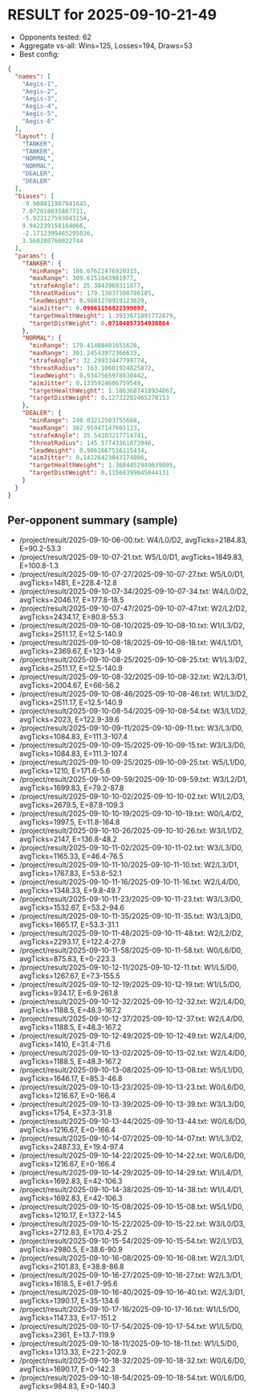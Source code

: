 # RESULT for 2025-09-10-21-49

- Opponents tested: 62
- Aggregate vs-all: Wins=125, Losses=194, Draws=53
- Best config:

```json
{
  "names": [
    "Aegis-1",
    "Aegis-2",
    "Aegis-3",
    "Aegis-4",
    "Aegis-5",
    "Aegis-6"
  ],
  "layout": [
    "TANKER",
    "TANKER",
    "NORMAL",
    "NORMAL",
    "DEALER",
    "DEALER"
  ],
  "biases": [
    -9.908811907941645,
    7.072018035887721,
    -5.922127593843154,
    9.942239158184066,
    -2.1712399465295036,
    3.560280760022744
  ],
  "params": {
    "TANKER": {
      "minRange": 186.67622476920315,
      "maxRange": 309.6151843981977,
      "strafeAngle": 25.3843969311877,
      "threatRadius": 179.13837100786185,
      "leadWeight": 0.9881278919123629,
      "aimJitter": 0.09661156822399897,
      "targetHealthWeight": 1.3933671891772879,
      "targetDistWeight": 0.07104057354938864
    },
    "NORMAL": {
      "minRange": 179.41408401651628,
      "maxRange": 301.24543972366615,
      "strafeAngle": 32.29933447799774,
      "threatRadius": 163.10601924825872,
      "leadWeight": 0.9347565978830442,
      "aimJitter": 0.1335924606759549,
      "targetHealthWeight": 1.1863687418934867,
      "targetDistWeight": 0.12732202465278153
    },
    "DEALER": {
      "minRange": 240.03212503755668,
      "maxRange": 382.95947147665123,
      "strafeAngle": 35.54103217714741,
      "threatRadius": 145.57743361873946,
      "leadWeight": 0.9861667516115434,
      "aimJitter": 0.14226423043174086,
      "targetHealthWeight": 1.3684452949639805,
      "targetDistWeight": 0.11568399045044131
    }
  }
}
```

## Per-opponent summary (sample)
- /project/result/2025-09-10-06-00.txt: W4/L0/D2, avgTicks=2184.83, E=90.2-53.3
- /project/result/2025-09-10-07-21.txt: W5/L0/D1, avgTicks=1849.83, E=100.8-1.3
- /project/result/2025-09-10-07-27/2025-09-10-07-27.txt: W5/L0/D1, avgTicks=1481, E=228.4-12.8
- /project/result/2025-09-10-07-34/2025-09-10-07-34.txt: W4/L0/D2, avgTicks=2046.17, E=177.8-18.5
- /project/result/2025-09-10-07-47/2025-09-10-07-47.txt: W2/L2/D2, avgTicks=2434.17, E=80.8-55.3
- /project/result/2025-09-10-08-10/2025-09-10-08-10.txt: W1/L3/D2, avgTicks=2511.17, E=12.5-140.9
- /project/result/2025-09-10-08-18/2025-09-10-08-18.txt: W4/L1/D1, avgTicks=2369.67, E=123-14.9
- /project/result/2025-09-10-08-25/2025-09-10-08-25.txt: W1/L3/D2, avgTicks=2511.17, E=12.5-140.9
- /project/result/2025-09-10-08-32/2025-09-10-08-32.txt: W2/L3/D1, avgTicks=2004.67, E=66-56.2
- /project/result/2025-09-10-08-46/2025-09-10-08-46.txt: W1/L3/D2, avgTicks=2511.17, E=12.5-140.9
- /project/result/2025-09-10-08-54/2025-09-10-08-54.txt: W3/L1/D2, avgTicks=2023, E=122.9-39.6
- /project/result/2025-09-10-09-11/2025-09-10-09-11.txt: W3/L3/D0, avgTicks=1084.83, E=111.3-107.4
- /project/result/2025-09-10-09-15/2025-09-10-09-15.txt: W3/L3/D0, avgTicks=1084.83, E=111.3-107.4
- /project/result/2025-09-10-09-25/2025-09-10-09-25.txt: W5/L1/D0, avgTicks=1210, E=171.6-5.6
- /project/result/2025-09-10-09-59/2025-09-10-09-59.txt: W3/L2/D1, avgTicks=1699.83, E=79.2-87.8
- /project/result/2025-09-10-10-02/2025-09-10-10-02.txt: W1/L2/D3, avgTicks=2679.5, E=87.8-109.3
- /project/result/2025-09-10-10-19/2025-09-10-10-19.txt: W0/L4/D2, avgTicks=1997.5, E=11.8-164.8
- /project/result/2025-09-10-10-26/2025-09-10-10-26.txt: W3/L1/D2, avgTicks=2147, E=136.8-48.2
- /project/result/2025-09-10-11-02/2025-09-10-11-02.txt: W3/L3/D0, avgTicks=1165.33, E=46.4-76.5
- /project/result/2025-09-10-11-10/2025-09-10-11-10.txt: W2/L3/D1, avgTicks=1767.83, E=53.6-52.1
- /project/result/2025-09-10-11-16/2025-09-10-11-16.txt: W2/L4/D0, avgTicks=1348.33, E=9.8-49.7
- /project/result/2025-09-10-11-23/2025-09-10-11-23.txt: W3/L3/D0, avgTicks=1532.67, E=53.2-94.6
- /project/result/2025-09-10-11-35/2025-09-10-11-35.txt: W3/L3/D0, avgTicks=1665.17, E=53.3-31.1
- /project/result/2025-09-10-11-48/2025-09-10-11-48.txt: W2/L2/D2, avgTicks=2293.17, E=122.4-27.9
- /project/result/2025-09-10-11-58/2025-09-10-11-58.txt: W0/L6/D0, avgTicks=875.83, E=0-223.3
- /project/result/2025-09-10-12-11/2025-09-10-12-11.txt: W1/L5/D0, avgTicks=1267.67, E=7.3-155.5
- /project/result/2025-09-10-12-19/2025-09-10-12-19.txt: W1/L5/D0, avgTicks=934.17, E=6.9-261.8
- /project/result/2025-09-10-12-32/2025-09-10-12-32.txt: W2/L4/D0, avgTicks=1188.5, E=48.3-167.2
- /project/result/2025-09-10-12-37/2025-09-10-12-37.txt: W2/L4/D0, avgTicks=1188.5, E=48.3-167.2
- /project/result/2025-09-10-12-49/2025-09-10-12-49.txt: W2/L4/D0, avgTicks=1410, E=31.4-71.6
- /project/result/2025-09-10-13-02/2025-09-10-13-02.txt: W2/L4/D0, avgTicks=1188.5, E=48.3-167.2
- /project/result/2025-09-10-13-08/2025-09-10-13-08.txt: W5/L1/D0, avgTicks=1646.17, E=85.3-46.8
- /project/result/2025-09-10-13-23/2025-09-10-13-23.txt: W0/L6/D0, avgTicks=1216.67, E=0-166.4
- /project/result/2025-09-10-13-39/2025-09-10-13-39.txt: W3/L3/D0, avgTicks=1754, E=37.3-31.8
- /project/result/2025-09-10-13-44/2025-09-10-13-44.txt: W0/L6/D0, avgTicks=1216.67, E=0-166.4
- /project/result/2025-09-10-14-07/2025-09-10-14-07.txt: W1/L3/D2, avgTicks=2487.33, E=19.4-97.4
- /project/result/2025-09-10-14-22/2025-09-10-14-22.txt: W0/L6/D0, avgTicks=1216.67, E=0-166.4
- /project/result/2025-09-10-14-29/2025-09-10-14-29.txt: W1/L4/D1, avgTicks=1692.83, E=42-106.3
- /project/result/2025-09-10-14-38/2025-09-10-14-38.txt: W1/L4/D1, avgTicks=1692.83, E=42-106.3
- /project/result/2025-09-10-15-08/2025-09-10-15-08.txt: W5/L1/D0, avgTicks=1210.17, E=137.2-14.5
- /project/result/2025-09-10-15-22/2025-09-10-15-22.txt: W3/L0/D3, avgTicks=2712.83, E=170.4-25.2
- /project/result/2025-09-10-15-54/2025-09-10-15-54.txt: W2/L1/D3, avgTicks=2980.5, E=38.6-90.9
- /project/result/2025-09-10-16-08/2025-09-10-16-08.txt: W2/L3/D1, avgTicks=2101.83, E=38.8-86.8
- /project/result/2025-09-10-16-27/2025-09-10-16-27.txt: W2/L3/D1, avgTicks=1618.5, E=61.7-95.6
- /project/result/2025-09-10-16-40/2025-09-10-16-40.txt: W2/L3/D1, avgTicks=1390.17, E=35-134.6
- /project/result/2025-09-10-17-16/2025-09-10-17-16.txt: W1/L5/D0, avgTicks=1147.33, E=17-151.2
- /project/result/2025-09-10-17-54/2025-09-10-17-54.txt: W1/L5/D0, avgTicks=2361, E=13.7-119.9
- /project/result/2025-09-10-18-11/2025-09-10-18-11.txt: W1/L5/D0, avgTicks=1313.33, E=22.1-202.9
- /project/result/2025-09-10-18-32/2025-09-10-18-32.txt: W0/L6/D0, avgTicks=1690.17, E=0-142.3
- /project/result/2025-09-10-18-54/2025-09-10-18-54.txt: W0/L6/D0, avgTicks=984.83, E=0-140.3